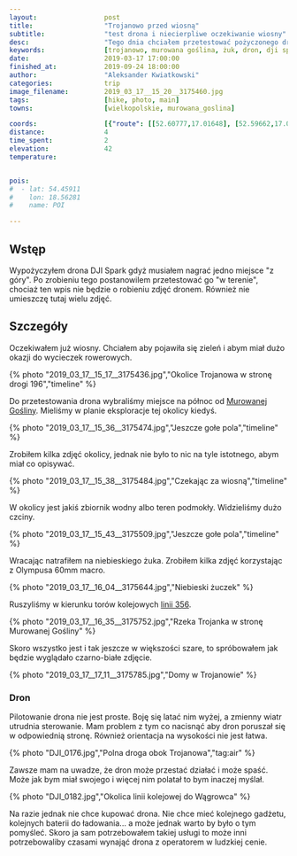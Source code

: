 ```yaml
---
layout:                 post
title:                  "Trojanowo przed wiosną"
subtitle:               "test drona i niecierpliwe oczekiwanie wiosny"
desc:                   "Tego dnia chciałem przetestować pożyczonego drona w terenie. Udaliśmy się w okolicę Murowanej Gośliny i oprócz samych testów zrobiłem kilka zdjęć."
keywords:               [trojanowo, murowana goślina, żuk, dron, dji spark]
date:                   2019-03-17 17:00:00
finished_at:            2019-09-24 18:00:00
author:                 "Aleksander Kwiatkowski"
categories:             trip
image_filename:         2019_03_17__15_20__3175460.jpg
tags:                   [hike, photo, main]
towns:                  [wielkopolskie, murowana_goslina]

coords:                 [{"route": [[52.60777,17.01648], [52.59662,17.02583], [52.59370,17.04463]], "type": "hike"}]
distance:               4
time_spent:             2
elevation:              42
temperature:            


pois:
#  - lat: 54.45911
#    lon: 18.56281
#    name: POI

---
```


[wiki-linia-356]: https://pl.wikipedia.org/wiki/Linia_kolejowa_nr_356
[wiki-murowana-goslina]: https://pl.wikipedia.org/wiki/Murowana_Go%C5%9Blina

## Wstęp

Wypożyczyłem drona DJI Spark gdyż musiałem nagrać jedno miejsce "z góry". Po
zrobieniu tego postanowilem przetestować go "w terenie", chociaż
ten wpis nie będzie o robieniu zdjęć dronem. Również nie umieszczę tutaj wielu
zdjęć.

## Szczegóły

Oczekiwałem już wiosny. Chciałem aby pojawiła się zieleń i abym miał dużo okazji
do wycieczek rowerowych.

{% photo "2019_03_17__15_17__3175436.jpg","Okolice Trojanowa w stronę drogi 196","timeline" %}

Do przetestowania drona wybraliśmy miejsce na północ
od [Murowanej Gośliny][wiki-murowana-goslina]. Mieliśmy
w planie eksploracje tej okolicy kiedyś.

{% photo "2019_03_17__15_36__3175474.jpg","Jeszcze gołe pola","timeline" %}

Zrobiłem kilka zdjęć okolicy, jednak nie było to nic na tyle istotnego, abym
miał co opisywać.

{% photo "2019_03_17__15_38__3175484.jpg","Czekając za wiosną","timeline" %}

W okolicy jest jakiś zbiornik wodny albo teren podmokły. Widzieliśmy dużo czciny.

{% photo "2019_03_17__15_43__3175509.jpg","Jeszcze gołe pola","timeline" %}

Wracając natrafiłem na niebieskiego żuka. Zrobiłem kilka zdjęć korzystając
z Olympusa 60mm macro.

{% photo "2019_03_17__16_04__3175644.jpg","Niebieski żuczek" %}

Ruszyliśmy w kierunku torów kolejowych [linii 356][wiki-linia-356].

{% photo "2019_03_17__16_35__3175752.jpg","Rzeka Trojanka w stronę Murowanej Gośliny" %}

Skoro wszystko jest i tak jeszcze w większości szare, to spróbowałem
jak będzie wyglądało czarno-białe zdjęcie.

{% photo "2019_03_17__17_11__3175785.jpg","Domy w Trojanowie" %}

### Dron

Pilotowanie drona nie jest proste. Boję się latać nim wyżej, a zmienny wiatr
utrudnia sterowanie. Mam problem z tym co nacisnąć aby dron poruszał się
w odpowiednią stronę. Również orientacja na wysokości nie jest łatwa.

{% photo "DJI_0176.jpg","Polna droga obok Trojanowa","tag:air" %}

Zawsze mam na uwadze, że dron może przestać działać i może spaść.
Może jak bym miał swojego i więcej nim polatał to bym inaczej myślał.

{% photo "DJI_0182.jpg","Okolica linii kolejowej do Wągrowca" %}

Na razie jednak nie chce kupować drona. Nie chce mieć kolejnego gadżetu, kolejnych
baterii do ładowania... a może jednak warto by było o tym pomyśleć. Skoro
ja sam potrzebowałem takiej usługi to może inni potrzebowaliby czasami
wynająć drona z operatorem w ludzkiej cenie.
